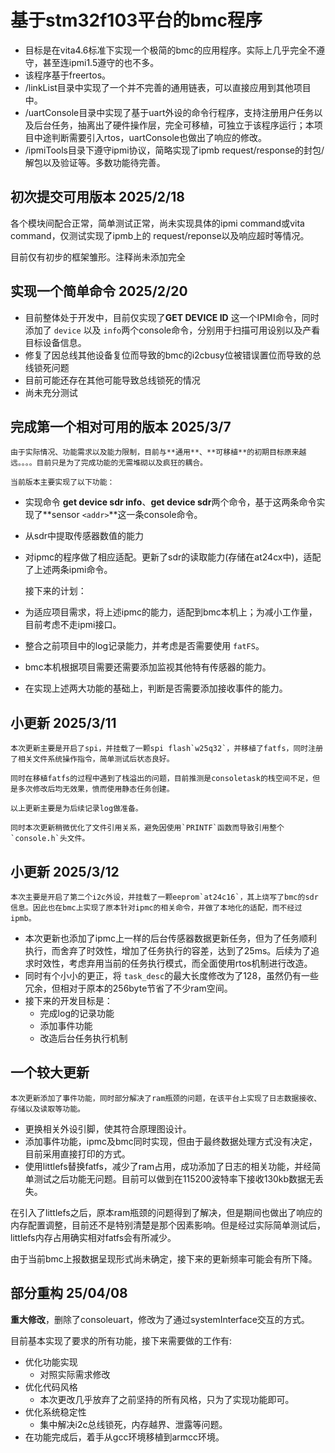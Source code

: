 # 基于stm32f103平台的bmc程序

* 目标是在vita4.6标准下实现一个极简的bmc的应用程序。实际上几乎完全不遵守，甚至连ipmi1.5遵守的也不多。
* 该程序基于freertos。
* /linkList目录中实现了一个并不完善的通用链表，可以直接应用到其他项目中。
* /uartConsole目录中实现了基于uart外设的命令行程序，支持注册用户任务以及后台任务，抽离出了硬件操作层，完全可移植，可独立于该程序运行；本项目中途判断需要引入rtos，uartConsole也做出了响应的修改。
* /ipmiTools目录下遵守ipmi协议，简略实现了ipmb request/response的封包/解包以及验证等。多数功能待完善。

## 初次提交可用版本 2025/2/18

各个模块间配合正常，简单测试正常，尚未实现具体的ipmi command或vita command，仅测试实现了ipmb上的 request/reponse以及响应超时等情况。

目前仅有初步的框架雏形。注释尚未添加完全

## 实现一个简单命令 2025/2/20

* 目前整体处于开发中，目前仅实现了**GET DEVICE ID** 这一个IPMI命令，同时添加了 `device` 以及 `info`两个console命令，分别用于扫描可用设别以及产看目标设备信息。
* 修复了因总线其他设备复位而导致的bmc的i2cbusy位被错误置位而导致的总线锁死问题
* 目前可能还存在其他可能导致总线锁死的情况
* 尚未充分测试

## 完成第一个相对可用的版本 2025/3/7

    由于实际情况、功能需求以及能力限制，目前与**通用**、**可移植**的初期目标原来越远。。。。目前只是为了完成功能的无需堆砌以及疯狂的耦合。

    当前版本主要实现了以下功能：

* 实现命令 **get device sdr info**、**get device sdr**两个命令，基于这两条命令实现了**sensor `<addr>`**这一条console命令。
* 从sdr中提取传感器数值的能力
* 对ipmc的程序做了相应适配。更新了sdr的读取能力(存储在at24cx中)，适配了上述两条ipmi命令。

  接下来的计划：
* 为适应项目需求，将上述ipmc的能力，适配到bmc本机上；为减小工作量，目前考虑不走ipmi接口。
* 整合之前项目中的log记录能力，并考虑是否需要使用 `fatFS`。
* bmc本机根据项目需要还需要添加监视其他特有传感器的能力。
* 在实现上述两大功能的基础上，判断是否需要添加接收事件的能力。

## 小更新 2025/3/11

    本次更新主要是开启了spi，并挂载了一颗spi flash`w25q32`，并移植了fatfs，同时注册了相关文件系统操作指令，简单测试后状态良好。

    同时在移植fatfs的过程中遇到了栈溢出的问题，目前推测是consoletask的栈空间不足，但是多次修改后均无效果，愤而使用静态任务创建。

    以上更新主要是为后续记录log做准备。

    同时本次更新稍微优化了文件引用关系，避免因使用`PRINTF`函数而导致引用整个 `console.h`头文件。

## 小更新 2025/3/12

    本次主要是开启了第二个i2c外设，并挂载了一颗eeprom`at24c16`，其上烧写了bmc的sdr信息。因此也在bmc上实现了原本针对ipmc的相关命令，并做了本地化的适配，而不经过ipmb。

* 本次更新也添加了ipmc上一样的后台传感器数据更新任务，但为了任务顺利执行，而舍弃了时效性，增加了任务执行的容差，达到了25ms。后续为了追求时效性，考虑弃用当前的任务执行模式，而全面使用rtos机制进行改造。
* 同时有个小小的更正，将 `task_desc`的最大长度修改为了128，虽然仍有一些冗余，但相对于原本的256byte节省了不少ram空间。
* 接下来的开发目标是：
  * 完成log的记录功能
  * 添加事件功能
  * 改造后台任务执行机制

## 一个较大更新

    本次更新添加了事件功能，同时部分解决了ram瓶颈的问题，在该平台上实现了日志数据接收、存储以及读取等功能。

* 更换相关外设引脚，使其符合原理图设计。
* 添加事件功能，ipmc及bmc同时实现，但由于最终数据处理方式没有决定，目前采用直接打印的方式。
* 使用littlefs替换fatfs，减少了ram占用，成功添加了日志的相关功能，并经简单测试之后功能无问题。目前可以做到在115200波特率下接收130kb数据无丢失。

在引入了littlefs之后，原本ram瓶颈的问题得到了解决，但是期间也做出了响应的内存配置调整，目前还不是特别清楚是那个因素影响。但是经过实际简单测试后，littlefs内存占用确实相对fatfs会有所减少。

由于当前bmc上报数据呈现形式尚未确定，接下来的更新频率可能会有所下降。

## 部分重构 25/04/08

**重大修改**，删除了consoleuart，修改为了通过systemInterface交互的方式。

目前基本实现了要求的所有功能，接下来需要做的工作有:

* 优化功能实现
  * 对照实际需求修改
* 优化代码风格
  * 本次更改几乎放弃了之前坚持的所有风格，只为了实现功能即可。
* 优化系统稳定性
  * 集中解决i2c总线锁死，内存越界、泄露等问题。
* 在功能完成后，着手从gcc环境移植到armcc环境。
